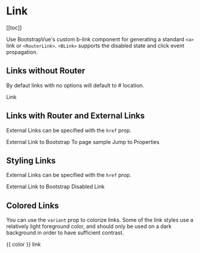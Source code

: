 # Link

<ClientOnly>
  <Teleport to=".bd-toc">

[[toc]]

  </Teleport>
</ClientOnly>

<div class="lead mb-5">

Use BootstrapVue's custom b-link component for generating a standard `<a>` link or `<RouterLink>`. `<BLink>` supports the disabled state and click event propagation.

</div>

## Links without Router

By defaut links with no options will default to # location.

<BCard class="bg-body-tertiary mb-4">
  <BLink>
    Link
  </BLink>
</BCard>

## Links with Router and External Links

External Links can be specified with the `href` prop.

<HighlightCard>
  <BLink href="https://getbootstrap.com/docs/5.3">
    External Link to Bootstrap
  </BLink>
  <BLink to="sample">
    To page sample
  </BLink>
  <BLink href="#comp-ref--props">
    Jump to Properties
  </BLink>
  <template #html>

```vue-html
<BLink href="https://getbootstrap.com/docs/5.3">
  External Link to Bootstrap
</BLink>

<BLink to="sample">
  To page sample
</BLink>

<BLink href="#comp-ref--props">
  Jump to Properties
</BLink>
```

  </template>
</HighlightCard>

## Styling Links

External Links can be specified with the `href` prop.

<HighlightCard>
  <BLink class="btn btn-primary me-2" href="https://getbootstrap.com/docs/5.3">
      External Link to Bootstrap
  </BLink>
  <BLink class="btn btn-primary disabled" href="https://getbootstrap.com/docs/5.3">
      Disabled Link
  </BLink>
  <template #html>

```vue-html
<BLink class="btn btn-primary m-2" href="https://getbootstrap.com/docs/5.3">
  External Link to Bootstrap
</BLink>

<BLink class="btn btn-primary disabled m-2" href="https://getbootstrap.com/docs/5.3">
  Disabled Link
</BLink>
```

  </template>
</HighlightCard>

## Colored Links

You can use the `variant` prop to colorize links. Some of the link styles use a relatively light foreground color, and should only be used on a dark background in order to have sufficient contrast.

<HighlightCard>
  <p
    v-for="color in [
      'primary',
      'secondary',
      'success',
      'danger',
      'warning',
      'info',
      'light',
      'dark',
    ]"
    :key="color"
  >
    <BLink :variant="color"> {{ color }} link </BLink>
  </p>
  <template #html>

```vue-html
<p
  v-for="color in [
    'primary',
    'secondary',
    'success',
    'danger',
    'warning',
    'info',
    'light',
    'dark',
  ]"
  :key="color"
>
  <BLink :variant="color"> {{ color }} link </BLink>
</p>
```

  </template>
</HighlightCard>

<ComponentReference :data="data" />

<script setup lang="ts">
import {data} from '../../data/components/link.data'
import ComponentReference from '../../components/ComponentReference.vue'
import HighlightCard from '../../components/HighlightCard.vue'
import {BLink, BCard, BCardBody} from 'bootstrap-vue-next'
</script>

